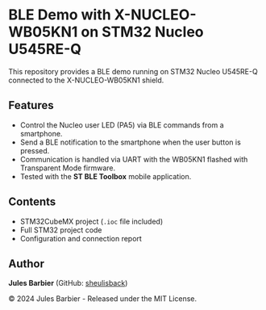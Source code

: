 # BLE Demo with X-NUCLEO-WB05KN1 on STM32 Nucleo U545RE-Q

This repository provides a BLE demo running on STM32 Nucleo U545RE-Q connected to the X-NUCLEO-WB05KN1 shield.

## Features
- Control the Nucleo user LED (PA5) via BLE commands from a smartphone.
- Send a BLE notification to the smartphone when the user button is pressed.
- Communication is handled via UART with the WB05KN1 flashed with Transparent Mode firmware.
- Tested with the **ST BLE Toolbox** mobile application.

## Contents
- STM32CubeMX project (`.ioc` file included)
- Full STM32 project code
- Configuration and connection report

## Author
**Jules Barbier** (GitHub: [sheulisback](https://github.com/sheulisback))

© 2024 Jules Barbier - Released under the MIT License.
